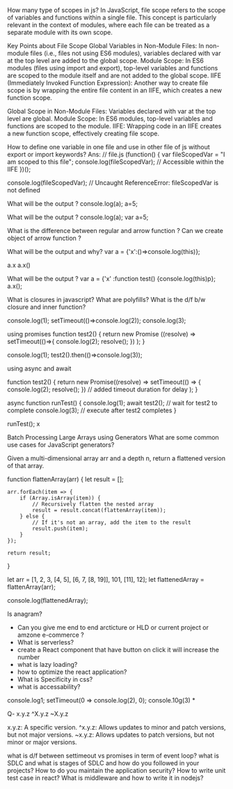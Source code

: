 How many type of scopes in js?
In JavaScript, file scope refers to the scope of variables and functions within a single file. This concept is particularly relevant in the context of modules, where each file can be treated as a separate module with its own scope.

Key Points about File Scope
Global Variables in Non-Module Files: In non-module files (i.e., files not using ES6 modules), variables declared with var at the top level are added to the global scope.
Module Scope: In ES6 modules (files using import and export), top-level variables and functions are scoped to the module itself and are not added to the global scope.
IIFE (Immediately Invoked Function Expression): Another way to create file scope is by wrapping the entire file content in an IIFE, which creates a new function scope.


Global Scope in Non-Module Files: Variables declared with var at the top level are global.
Module Scope: In ES6 modules, top-level variables and functions are scoped to the module.
IIFE: Wrapping code in an IIFE creates a new function scope, effectively creating file scope.

How to define one variable in one file and use in other file of js without export or import keywords?
Ans: 
// file.js
(function() {
  var fileScopedVar = "I am scoped to this file";
  console.log(fileScopedVar); // Accessible within the IIFE
})();

console.log(fileScopedVar); // Uncaught ReferenceError: fileScopedVar is not defined

What will be the output ?
console.log(a);
a=5;

What will be the output ?
console.log(a);
var a=5;


What is the difference between  regular and arrow function ?
Can we create object of arrow function ?

What will be the output and why?
var a = {'x':()=>console.log(this)};

a.x
a.x()

What will be the output ?
var a = {'x' :function test() {console.log(this)p};
a.x();

What is closures in javascript?
What are polyfills?
What is the d/f b/w closure  and inner function?



console.log(1);
setTimeout(()=>console.log(2));
console.log(3);

using promises
function test2() {
    return new Promise ((resolve) => setTimeout(()=>{
            console.log(2);
            resolve();
        })
    );
}


console.log(1);
test2().then(()=>console.log(3));



using async and await 

function test2() {
    return new Promise((resolve) => setTimeout(() => {
            console.log(2);
            resolve();
        }) // added timeout duration for delay
    );
}

async function runTest() {
    console.log(1);
    await test2();  // wait for test2 to complete
    console.log(3);  // execute after test2 completes
}

runTest();
x



Batch Processing Large Arrays using Generators
What are some common use cases for JavaScript generators?






Given a multi-dimensional array arr and a depth n, return a flattened version of that array.

function flattenArray(arr) {
    let result = [];
    
    arr.forEach(item => {
        if (Array.isArray(item)) {
            // Recursively flatten the nested array
            result = result.concat(flattenArray(item));
        } else {
            // If it's not an array, add the item to the result
            result.push(item);
        }
    });
    
    return result;
}

let arr = [1, 2, 3, [4, 5], [6, 7, [8, 19]], 101, [11], 12];
let flattenedArray = flattenArray(arr);

console.log(flattenedArray);


Is anagram?

- Can you give me end to end arcticture or HLD or current project or amzone e-commerce  ?
- What is serverless?
- create a React component that have button on click it will increase the number
- what is lazy loading?
- how to optimize the react application?
- What is Specificity in css?
- what is accessability?

console.log1;
setTimeout(0 => console.log(2), 0);
console.10g(3) *


Q-
x.y.z
^X.y.z
~X.y.z

x.y.z: A specific version.
^x.y.z: Allows updates to minor and patch versions, but not major versions.
~x.y.z: Allows updates to patch versions, but not minor or major versions.

what is d/f between settimeout vs promises in term of event loop?
what is SDLC and what is stages of SDLC and how do you followed in your projects?
How to do you maintain the application security?
How to write unit test case in  react?
What is middleware and how to write it in nodejs?
